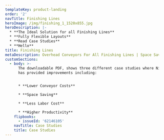 ```yaml
---
templateKey: product-landing
order: '2'
navTitle: Finishing Lines
heroImage: /img/finishing_1_1520x855.jpg
heroDescription: |-
  * **The Ideal Solution for all Finishing Lines**
  * **Fully Flexible Layouts**
  * **Read Case Studies**
  * **Hello**
title: Finishing Lines
metaDescription: Overhead Conveyors For All Finishing Lines | Space Saving | Higher Productivity | Low Maintenance | Case Studies | Liquid and Powder Lines
customSections:
  - body: >-
      The downloadable PDF, shows three different case studies where NikoTrack
      has provided improvements including:


      * **Lower Conveyor Costs**

      * **Space Saving**

      * **Less Labor Cost**

      * **Higher Productivity**
    flipbooks:
      - issueId: '62146105'
    navTitle: Case Studies
    title: Case Studies
---
```


